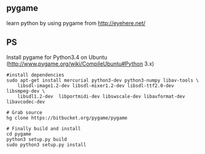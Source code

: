 ## pygame
learn python by using pygame from http://eyehere.net/

## PS
Install pygame for Python3.4 on Ubuntu
(http://www.pygame.org/wiki/CompileUbuntu#Python 3.x)

``` shell
#install dependencies
sudo apt-get install mercurial python3-dev python3-numpy libav-tools \
    libsdl-image1.2-dev libsdl-mixer1.2-dev libsdl-ttf2.0-dev libsmpeg-dev \
    libsdl1.2-dev  libportmidi-dev libswscale-dev libavformat-dev libavcodec-dev
 
# Grab source
hg clone https://bitbucket.org/pygame/pygame
 
# Finally build and install
cd pygame
python3 setup.py build
sudo python3 setup.py install
```
